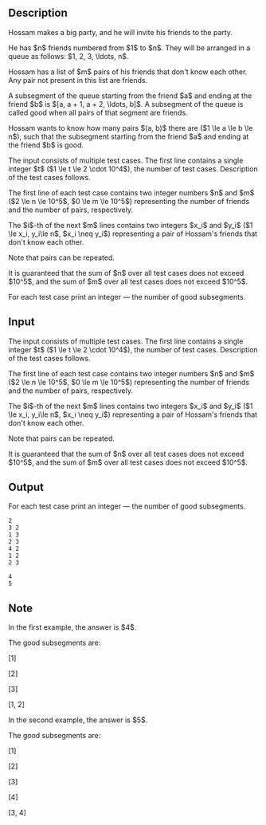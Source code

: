 ## Description

<div><p>Hossam makes a big party, and he will invite his friends to the party.</p><p>He has $n$ friends numbered from $1$ to $n$. They will be arranged in a queue as follows: $1, 2, 3, \ldots, n$.</p><p>Hossam has a list of $m$ pairs of his friends that don't know each other. Any pair not present in this list are friends.</p><p>A subsegment of the queue starting from the friend $a$ and ending at the friend $b$ is $[a, a + 1, a + 2, \ldots, b]$. A subsegment of the queue is called <span class="tex-font-style-it">good</span> when all pairs of that segment are friends.</p><p>Hossam wants to know how many pairs $(a, b)$ there are ($1 \le a \le b \le n$), such that the subsegment starting from the friend $a$ and ending at the friend $b$ is good.</p></div><div class="input-specification"><p>The input consists of multiple test cases. The first line contains a single integer $t$ ($1 \le t \le 2 \cdot 10^4$), the number of test cases. Description of the test cases follows.</p><p>The first line of each test case contains two integer numbers $n$ and $m$ ($2 \le n \le 10^5$, $0 \le m \le 10^5$) representing the number of friends and the number of pairs, respectively.</p><p>The $i$-th of the next $m$ lines contains two integers $x_i$ and $y_i$ ($1 \le x_i, y_i\le n$, $x_i \neq y_i$) representing a pair of Hossam's friends that don't know each other.</p><p>Note that pairs can be repeated.</p><p>It is guaranteed that the sum of $n$ over all test cases does not exceed $10^5$, and the sum of $m$ over all test cases does not exceed $10^5$.</p></div><div class="output-specification"><p>For each test case print an integer — the number of good subsegments.</p></div>

## Input

<p>The input consists of multiple test cases. The first line contains a single integer $t$ ($1 \le t \le 2 \cdot 10^4$), the number of test cases. Description of the test cases follows.</p><p>The first line of each test case contains two integer numbers $n$ and $m$ ($2 \le n \le 10^5$, $0 \le m \le 10^5$) representing the number of friends and the number of pairs, respectively.</p><p>The $i$-th of the next $m$ lines contains two integers $x_i$ and $y_i$ ($1 \le x_i, y_i\le n$, $x_i \neq y_i$) representing a pair of Hossam's friends that don't know each other.</p><p>Note that pairs can be repeated.</p><p>It is guaranteed that the sum of $n$ over all test cases does not exceed $10^5$, and the sum of $m$ over all test cases does not exceed $10^5$.</p>

## Output

<p>For each test case print an integer — the number of good subsegments.</p>





```input1|2,3,4
2
3 2
1 3
2 3
4 2
1 2
2 3
```




```output1
4
5
```



## Note

<p>In the first example, the answer is $4$.</p><p>The good subsegments are:</p><p>[1]</p><p>[2]</p><p>[3]</p><p>[1, 2]</p><p>In the second example, the answer is $5$.</p><p>The good subsegments are:</p><p>[1]</p><p>[2]</p><p>[3]</p><p>[4]</p><p>[3, 4]</p>
